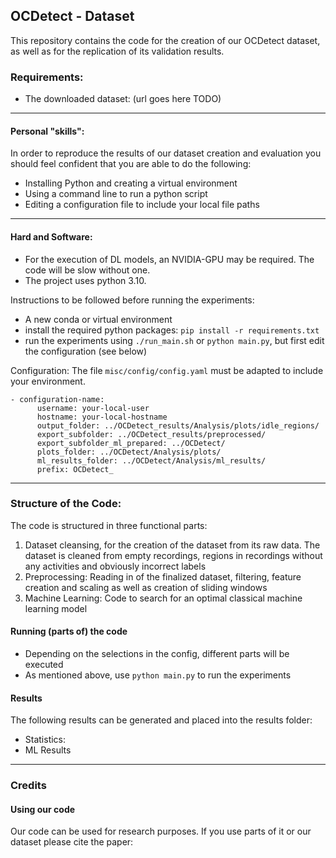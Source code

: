 ## OCDetect  - Dataset

This repository contains the code for the creation of our OCDetect dataset, as well as for the replication of its
validation results.

### Requirements:

- The downloaded dataset: (url goes here TODO)
___
#### Personal "skills":
In order to reproduce the results of our dataset creation and evaluation you should feel confident that you 
are able to do the following:
- Installing Python and creating a virtual environment
- Using a command line to run a python script
- Editing a configuration file to include your local file paths
___
#### Hard and Software:
- For the execution of DL models, an NVIDIA-GPU may be required. The code will be slow without one.
- The project uses python 3.10.

Instructions to be followed before running the experiments:
- A new conda or virtual environment
- install the required python packages: `pip install -r requirements.txt`
- run the experiments using `./run_main.sh` or `python main.py`, but first edit the configuration (see below)



Configuration:
The file `misc/config/config.yaml` must be adapted to include your environment.
```
- configuration-name:
      username: your-local-user
      hostname: your-local-hostname
      output_folder: ../OCDetect_results/Analysis/plots/idle_regions/
      export_subfolder: ../OCDetect_results/preprocessed/
      export_subfolder_ml_prepared: ../OCDetect/
      plots_folder: ../OCDetect/Analysis/plots/
      ml_results_folder: ../OCDetect/Analysis/ml_results/
      prefix: OCDetect_
```

___
      
### Structure of the Code:

The code is structured in three functional parts:
1. Dataset cleansing, for the creation of the dataset from its raw data. The dataset is cleaned from empty recordings,
regions in recordings without any activities and obviously incorrect labels
2. Preprocessing: Reading in of the finalized dataset, filtering, feature creation and scaling as well as creation of sliding windows
3. Machine Learning: Code to search for an optimal classical machine learning model


#### Running (parts of) the code
- Depending on the selections in the config, different parts will be executed 
- As mentioned above, use `python main.py` to run the experiments

#### Results

The following results can be generated and placed into the results folder:
- Statistics:
- ML Results

___

### Credits
#### Using our code
Our code can be used for research purposes. If you use parts of it or our dataset please cite the paper:


